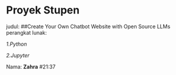 # Proyek Stupen

judul:
##Create Your Own Chatbot Website with Open Source LLMs
perangkat lunak:

*1.Python*

*2.Jupyter*

Nama: **Zahra**
#21:37

